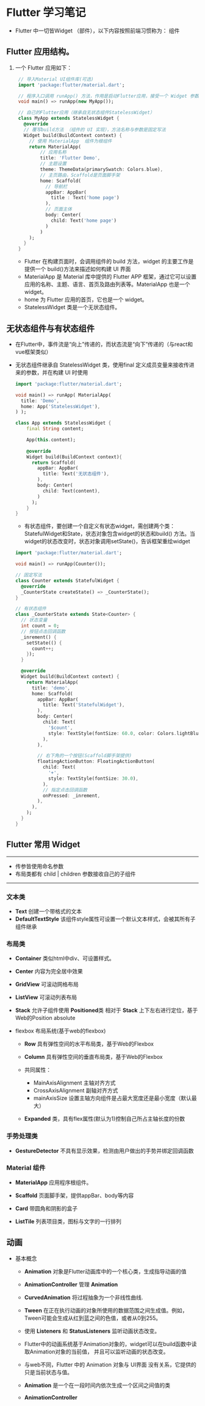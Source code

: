 # Flutter 学习笔记

- Flutter 中一切皆Widget （部件），以下内容按照前端习惯称为： 组件

## Flutter 应用结构。

1. 一个 Flutter 应用如下：

   ```dart
    // 导入Material UI组件库(可选)
    import 'package:flutter/material.dart';

    // 程序入口调用 runApp() 方法，作用是启动Flutter应用，接受一个 Widget 参数，参数代表Flutter应用
    void main() => runApp(new MyApp());

    // 自己的Flutter应用（继承自无状态组件StatelessWidget）
    class MyApp extends StatelessWidget {
      @override
      // 覆写build方法 （组件的 UI 实现），方法名称与参数是固定写法
      Widget build(BuildContext context) {
        // 使用 MaterialApp  组件为根组件
        return MaterialApp(
            // 应用名称
            title: 'Flutter Demo',
            // 主题设置
            theme: ThemeData(primarySwatch: Colors.blue),
            // 主页路由，Scaffold是页面脚手架
            home: Scaffold(
              // 导航栏
              appBar: AppBar(
                title : Text('home page')
              ),
              // 页面主体
              body: Center(
                child: Text('home page')
              )
            )
        );
      }
    }
   ```

   - Flutter 在构建页面时，会调用组件的 build 方法，widget 的主要工作是提供一个 build()方法来描述如何构建 UI 界面
   - MaterialApp 是 Material 库中提供的 Flutter APP 框架，通过它可以设置应用的名称、主题、语言、首页及路由列表等。MaterialApp 也是一个 widget。
   - home 为 Flutter 应用的首页，它也是一个 widget。
   - StatelessWidget 类是一个无状态组件。



## 无状态组件与有状态组件

  - 在Flutter中，事件流是“向上”传递的，而状态流是“向下”传递的（与react和vue框架类似）

  - 无状态组件继承自 StatelessWidget 类，使用final 定义成员变量来接收传进来的参数，并在构建 UI 时使用
    ```dart
    import 'package:flutter/material.dart';

    void main() => runApp( MaterialApp(
      title: 'Demo',
      home: App('StatelessWidget'),
    ) );

    class App extends StatelessWidget {
        final String content;

        App(this.content);
        
        @override
        Widget build(BuildContext context){
          return Scaffold(
            appBar: AppBar(
              title: Text('无状态组件'),
            ),
            body: Center(
              child: Text(content),
            )
          );
        }
    }
    ```

    - 有状态组件，要创建一个自定义有状态widget，需创建两个类：StatefulWidget和State，状态对象包含widget的状态和build() 方法。当widget的状态改变时，状态对象调用setState()，告诉框架重绘widget
    ```dart
    import 'package:flutter/material.dart';

    void main() => runApp(Counter());

    // 固定写法
    class Counter extends StatefulWidget {
      @override
      _CounterState createState() => _CounterState();
    }

    // 有状态组件
    class _CounterState extends State<Counter> {
      // 状态变量
      int count = 0;
      // 按钮点击回调函数
      _inrement() {
        setState(() {
          count++;
        });
      }

      @override
      Widget build(BuildContext context) {
        return MaterialApp(
          title: 'demo',
          home: Scaffold(
            appBar: AppBar(
              title: Text('StatefulWidget'),
            ),
            body: Center(
              child: Text(
                '$count',
                style: TextStyle(fontSize: 60.0, color: Colors.lightBlue),
              ),
            ),

            // 右下角的一个按钮(Scaffold脚手架提供)
            floatingActionButton: FloatingActionButton(
              child: Text(
                '+',
                style: TextStyle(fontSize: 30.0),
              ),
              // 指定点击回调函数
              onPressed: _inrement,
            ),
          ),
        );
      }
    }
    ```

## Flutter 常用 Widget

---------
  - 传参皆使用命名参数
  - 布局类都有 child | children 参数接收自己的子组件
---------

### 文本类

  - **Text** 创建一个带格式的文本 
  - **DefaultTextStyle** 该组件style属性可设置一个默认文本样式，会被其所有子组件继承

### 布局类
  - **Container** 类似html中div、可设置样式。

  - **Center** 内容为完全居中效果

  - **GridView** 可滚动网格布局

  - **ListView** 可滚动列表布局

  - **Stack** 允许子组件使用 **Positioned**类 相对于 **Stack** 上下左右进行定位，基于Web的Position absolute

  - flexbox 布局系统(基于web的flexbox)

    - **Row** 具有弹性空间的水平布局类，基于Web的Flexbox
    - **Column** 具有弹性空间的垂直布局类，基于Web的Flexbox

    - 共同属性：
      - MainAxisAlignment 主轴对齐方式
      - CrossAxisAlignment 副轴对齐方式
      - mainAxisSize 设置主轴方向组件是占最大宽度还是最小宽度（默认最大）
    
    - **Expanded** 类，具有flex属性(默认为1)控制自己所占主轴长度的份数
   
### 手势处理类

  - **GestureDetector** 不具有显示效果，检测由用户做出的手势并绑定回调函数



### Material 组件
  
  - **MaterialApp** 应用程序根组件。

  - **Scaffold** 页面脚手架，提供appBar、body等内容

  - **Card** 带圆角和阴影的盒子

  - **ListTile** 列表项目类，图标与文字的一行排列 


## 动画

  - 基本概念

    - **Animation** 对象是Flutter动画库中的一个核心类，生成指导动画的值
    - **AnimationController** 管理 **Animation** 
    - **CurvedAnimation** 将过程抽象为一个非线性曲线.
    - **Tween** 在正在执行动画的对象所使用的数据范围之间生成值。例如，Tween可能会生成从红到蓝之间的色值，或者从0到255。
    - 使用 **Listeners** 和 **StatusListeners** 监听动画状态改变。
    
    - Flutter中的动画系统基于Animation对象的，widget可以在build函数中读取Animation对象的当前值， 并且可以监听动画的状态改变。

    - 与web不同，Flutter 中的 Animation 对象与 UI界面 没有关系，它提供的只是当前状态与值。

    - **Animation** 是一个在一段时间内依次生成一个区间之间值的类

    - **AnimationController** 